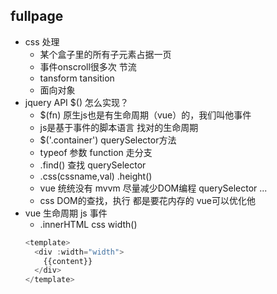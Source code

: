 ## fullpage
+ css 处理
  - 某个盒子里的所有子元素占据一页
  - 事件onscroll很多次 节流
  - tansform tansition
  - 面向对象 
+ jquery API $() 怎么实现？
  - $(fn) 原生js也是有生命周期（vue）的，我们叫他事件
  - js是基于事件的脚本语言 找对的生命周期
  - $('.container') querySelector方法
  - typeof 参数 function 走分支
  - .find() 查找 querySelector
  - .css(cssname,val) .height()
  - vue 统统没有 mvvm 尽量减少DOM编程 querySelector ... 
  - css DOM的查找，执行 都是要花内存的 vue可以优化他
+ vue 生命周期 js 事件
  - .innerHTML css width()
  ```js
  <template>
    <div :width="width">
      {{content}}
    </div>
  </template>
  ```